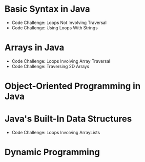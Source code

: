 # Basic Syntax in Java
* Code Challenge: Loops Not Involving Traversal
* Code Challenge: Using Loops With Strings

# Arrays in Java
* Code Challenge: Loops Involving Array Traversal
* Code Challenge: Traversing 2D Arrays

# Object-Oriented Programming in Java

# Java's Built-In Data Structures
* Code Challenge: Loops Involving ArrayLists

# Dynamic Programming

